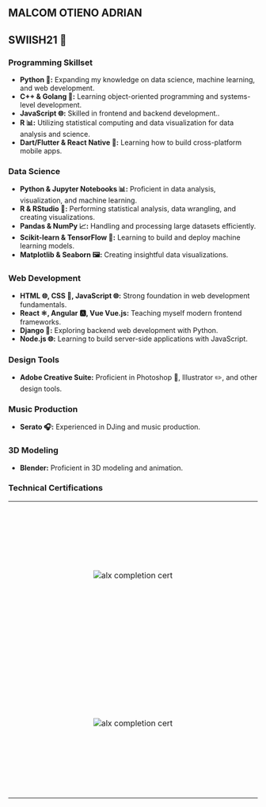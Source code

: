 <table align="center">
<tr>
   <td align="center" width="1200" height="300">
        <img src="https://github.com/user-attachments/assets/22949b3b-fda1-4083-a2f8-37094d2ab74d" alt="alx completion cert" />
      <br> 
    </td> 
</tr>
<tr>
     <td align="center" width="1200" height="300">
        <img src="https://github.com/user-attachments/assets/1310e1f6-3a3e-4d6c-ac3d-6149a5c837eb" alt="alx completion cert" />
      <br> 
    </td> 
</tr>
  
## MALCOM OTIENO ADRIAN 
## SWIISH21  🏀

### Programming Skillset
* **Python 🐍:** Expanding my knowledge on data science, machine learning, and web development.
* **C++ & Golang 🚀:** Learning object-oriented programming and systems-level development.
* **JavaScript 🌐:** Skilled in frontend and backend development..
* **R 📊:** Utilizing statistical computing and data visualization for data analysis and science.
* **Dart/Flutter & React Native 📱:** Learning how to  build cross-platform mobile apps.

### Data Science
* **Python & Jupyter Notebooks 📊:** Proficient in data analysis, visualization, and machine learning.
* **R & RStudio 📘:** Performing statistical analysis, data wrangling, and creating visualizations.
* **Pandas & NumPy 📈:** Handling and processing large datasets efficiently.
* **Scikit-learn & TensorFlow 🤖:** Learning to build and deploy machine learning models.
* **Matplotlib & Seaborn 🖼️:** Creating insightful data visualizations.

### Web Development
* **HTML 🌐, CSS 🎨, JavaScript 🌐:** Strong foundation in web development fundamentals.
* **React ⚛️, Angular 🅰️, Vue Vue.js:** Teaching myself modern frontend frameworks.
* **Django 🐘:** Exploring backend web development with Python.
* **Node.js 🌐:** Learning to build server-side applications with JavaScript.

### Design Tools
* **Adobe Creative Suite:** Proficient in Photoshop 🎨, Illustrator ✏️, and other design tools.

### Music Production
* **Serato 🎧:** Experienced in DJing and music production.

### 3D Modeling
* **Blender:** Proficient in 3D modeling and animation.

### Technical Certifications
